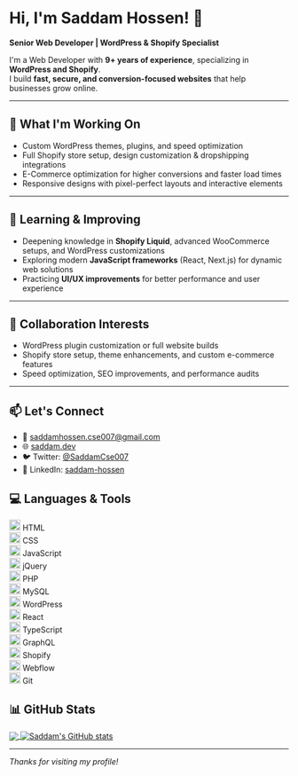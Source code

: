 # Hi, I'm Saddam Hossen! 👋
**Senior Web Developer | WordPress & Shopify Specialist**

I'm a Web Developer with **9+ years of experience**, specializing in **WordPress and Shopify**.  
I build **fast, secure, and conversion-focused websites** that help businesses grow online.

---

## 🔭 What I'm Working On
- Custom WordPress themes, plugins, and speed optimization  
- Full Shopify store setup, design customization & dropshipping integrations  
- E-Commerce optimization for higher conversions and faster load times  
- Responsive designs with pixel-perfect layouts and interactive elements  

---

## 🌱 Learning & Improving
- Deepening knowledge in **Shopify Liquid**, advanced WooCommerce setups, and WordPress customizations  
- Exploring modern **JavaScript frameworks** (React, Next.js) for dynamic web solutions  
- Practicing **UI/UX improvements** for better performance and user experience  

---

## 🤝 Collaboration Interests
- WordPress plugin customization or full website builds  
- Shopify store setup, theme enhancements, and custom e-commerce features  
- Speed optimization, SEO improvements, and performance audits  

---

## 📫 Let's Connect  
- 📧 saddamhossen.cse007@gmail.com  
- 🌐 [saddam.dev](https://saddam.dev)  
- 🐦 Twitter: [@SaddamCse007](https://twitter.com/SaddamCse007)  
- 💼 LinkedIn: [saddam-hossen](https://linkedin.com/in/saddam-hossen-a8562b131)

## 💻 Languages & Tools  
<code><img height="20" src="https://img.icons8.com/color/48/000000/html-5.png"></code> HTML  
<code><img height="20" src="https://img.icons8.com/color/48/000000/css3.png"></code> CSS  
<code><img height="20" src="https://img.icons8.com/color/48/000000/javascript.png"></code> JavaScript  
<code><img height="20" src="https://img.icons8.com/ios-filled/50/000000/jquery.png"></code> jQuery  
<code><img height="20" src="https://img.icons8.com/color/48/000000/php.png"></code> PHP  
<code><img height="20" src="https://img.icons8.com/color/48/000000/mysql.png"></code> MySQL  
<code><img height="20" src="https://img.icons8.com/color/48/000000/wordpress.png"></code> WordPress  
<code><img height="20" src="https://img.icons8.com/color/48/000000/react-native.png"></code> React  
<code><img height="20" src="https://img.icons8.com/color/48/000000/typescript.png"></code> TypeScript  
<code><img height="20" src="https://img.icons8.com/color/48/000000/graphql.png"></code> GraphQL  
<code><img height="20" src="https://img.icons8.com/color/48/000000/shopify.png"></code> Shopify  
<code><img height="20" src="https://img.icons8.com/color/48/000000/webflow.png"></code> Webflow  
<code><img height="20" src="https://img.icons8.com/color/48/000000/git.png"></code> Git

## 📊 GitHub Stats  
<a href="https://github.com/iamsaddamhossen">
  <img align="center" src="https://github-readme-stats.vercel.app/api/top-langs/?username=iamsaddamhossen&theme=light&hide_langs_below=1" />
</a>
<a href="https://github.com/iamsaddamhossen">
  <img align="center" src="https://github-readme-stats.vercel.app/api?username=iamsaddamhossen&show_icons=true&theme=light&line_height=27" alt="Saddam's GitHub stats"/>
</a>

---

_Thanks for visiting my profile!_
